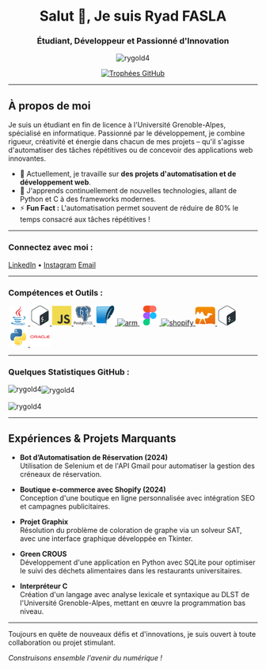<h1 align="center">Salut 👋, Je suis Ryad FASLA</h1>
<h3 align="center">Étudiant, Développeur et Passionné d'Innovation</h3>

<p align="center">
  <img src="https://komarev.com/ghpvc/?username=rygold4&label=Profile%20views&color=0e75b6&style=flat" alt="rygold4" />
</p>

<p align="center">
  <a href="https://github.com/rygold4/github-profile-trophy">
    <img src="https://github-profile-trophy.vercel.app/?username=rygold4" alt="Trophées GitHub" />
  </a>
</p>

---

## À propos de moi

Je suis un étudiant en fin de licence à l'Université Grenoble-Alpes, spécialisé en informatique. Passionné par le développement, je combine rigueur, créativité et énergie dans chacun de mes projets – qu'il s'agisse d'automatiser des tâches répétitives ou de concevoir des applications web innovantes.

- 🔭 Actuellement, je travaille sur **des projets d'automatisation et de développement web**.
- 🌱 J'apprends continuellement de nouvelles technologies, allant de Python et C à des frameworks modernes.
- ⚡ **Fun Fact :** L'automatisation permet souvent de réduire de 80% le temps consacré aux tâches répétitives !

---

<h3 align="left">Connectez avec moi :</h3>
<p align="left">
  <a href="https://www.linkedin.com/in/ryadfasla" target="_blank">LinkedIn</a> • 
  <a href="[https://www.linkedin.com/in/ryadfasla](https://www.instagram.com/fasla.ryad/)" target="_blank">Instagram</a>
  <a href="mailto:faslaryadpro@gmail.com">Email</a>
</p>

---

<h3 align="left">Compétences et Outils :</h3>
<p align="left">
  <a href="https://www.java.com" target="_blank" rel="noreferrer">
    <img src="https://raw.githubusercontent.com/devicons/devicon/master/icons/java/java-original.svg" alt="java" width="40" height="40"/>
  </a>
  <a href="#" target="_blank" rel="noreferrer">
    <img src="https://raw.githubusercontent.com/devicons/devicon/master/icons/bash/bash-original.svg" alt="shell" width="40" height="40"/>
  </a>
  <a href="https://developer.mozilla.org/en-US/docs/Web/JavaScript" target="_blank" rel="noreferrer">
    <img src="https://raw.githubusercontent.com/devicons/devicon/master/icons/javascript/javascript-original.svg" alt="javascript" width="40" height="40"/>
  </a>
  <a href="https://www.postgresql.org" target="_blank" rel="noreferrer">
    <img src="https://raw.githubusercontent.com/devicons/devicon/master/icons/postgresql/postgresql-original-wordmark.svg" alt="postgresql" width="40" height="40"/>
  </a>
  <a href="https://www.sqlite.org/index.html" target="_blank" rel="noreferrer">
    <img src="https://raw.githubusercontent.com/devicons/devicon/master/icons/sqlite/sqlite-original.svg" alt="sqlite" width="40" height="40"/>
  </a>
  <a href="https://www.arm.com/" target="_blank" rel="noreferrer">
    <img src="https://raw.githubusercontent.com/devicons/devicon/master/icons/arm/arm-original.svg" alt="arm" width="40" height="40"/>
  </a>
  <a href="https://www.figma.com" target="_blank" rel="noreferrer">
    <img src="https://raw.githubusercontent.com/devicons/devicon/master/icons/figma/figma-original.svg" alt="figma" width="40" height="40"/>
  </a>
  <a href="https://www.shopify.com" target="_blank" rel="noreferrer">
    <img src="https://cdn.worldvectorlogo.com/logos/shopify.svg" alt="shopify" width="40" height="40"/>
  </a>
  <a href="https://ocaml.org" target="_blank" rel="noreferrer">
    <img src="https://raw.githubusercontent.com/devicons/devicon/master/icons/ocaml/ocaml-original.svg" alt="ocaml" width="40" height="40"/>
  </a>
  <a href="#" target="_blank" rel="noreferrer">
    <img src="https://raw.githubusercontent.com/devicons/devicon/master/icons/bash/bash-original.svg" alt="bash" width="40" height="40"/>
  </a>
  <a href="https://www.python.org" target="_blank" rel="noreferrer">
    <img src="https://raw.githubusercontent.com/devicons/devicon/master/icons/python/python-original.svg" alt="python" width="40" height="40"/>
  </a>
  <a href="https://www.oracle.com/" target="_blank" rel="noreferrer">
    <img src="https://raw.githubusercontent.com/devicons/devicon/master/icons/oracle/oracle-original.svg" alt="oracle" width="40" height="40"/>
  </a>
</p>

---


<h3 align="left">Quelques Statistiques GitHub :</h3>

<p>
  <img align="left" src="https://github-readme-stats.vercel.app/api/top-langs?username=rygold4&show_icons=true&locale=en&layout=compact" alt="rygold4" />
</p>

<p>
  <img align="center" src="https://github-readme-stats.vercel.app/api?username=rygold4&show_icons=true&locale=en" alt="rygold4" />
</p>

<p>
  <img align="center" src="https://github-readme-streak-stats.herokuapp.com/?user=rygold4" alt="rygold4" />
</p>

---

## Expériences & Projets Marquants

- **Bot d’Automatisation de Réservation (2024)**  
  Utilisation de Selenium et de l'API Gmail pour automatiser la gestion des créneaux de réservation.

- **Boutique e-commerce avec Shopify (2024)**  
  Conception d'une boutique en ligne personnalisée avec intégration SEO et campagnes publicitaires.

- **Projet Graphix**  
  Résolution du problème de coloration de graphe via un solveur SAT, avec une interface graphique développée en Tkinter.

- **Green CROUS**  
  Développement d'une application en Python avec SQLite pour optimiser le suivi des déchets alimentaires dans les restaurants universitaires.

- **Interpréteur C**  
  Création d'un langage avec analyse lexicale et syntaxique au DLST de l'Université Grenoble-Alpes, mettant en œuvre la programmation bas niveau.

---

Toujours en quête de nouveaux défis et d'innovations, je suis ouvert à toute collaboration ou projet stimulant.

*Construisons ensemble l'avenir du numérique !*
